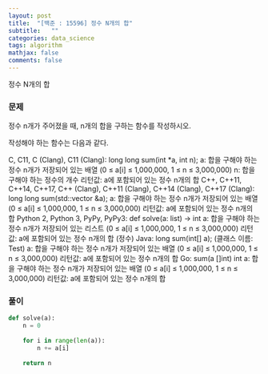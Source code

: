 ```yaml
---
layout: post
title:  "[백준 : 15596] 정수 N개의 합"
subtitle:   ""
categories: data_science
tags: algorithm
mathjax: false
comments: false
---
```


정수 N개의 합

### 문제

정수 n개가 주어졌을 때, n개의 합을 구하는 함수를 작성하시오.

작성해야 하는 함수는 다음과 같다.

C, C11, C (Clang), C11 (Clang): long long sum(int *a, int n);
a: 합을 구해야 하는 정수 n개가 저장되어 있는 배열 (0 ≤ a[i] ≤ 1,000,000, 1 ≤ n ≤ 3,000,000)
n: 합을 구해야 하는 정수의 개수
리턴값: a에 포함되어 있는 정수 n개의 합
C++, C++11, C++14, C++17, C++ (Clang), C++11 (Clang), C++14 (Clang), C++17 (Clang): long long sum(std::vector<int> &a);
a: 합을 구해야 하는 정수 n개가 저장되어 있는 배열 (0 ≤ a[i] ≤ 1,000,000, 1 ≤ n ≤ 3,000,000)
리턴값: a에 포함되어 있는 정수 n개의 합
Python 2, Python 3, PyPy, PyPy3: def solve(a: list) -> int
a: 합을 구해야 하는 정수 n개가 저장되어 있는 리스트 (0 ≤ a[i] ≤ 1,000,000, 1 ≤ n ≤ 3,000,000)
리턴값: a에 포함되어 있는 정수 n개의 합 (정수)
Java: long sum(int[] a); (클래스 이름: Test)
a: 합을 구해야 하는 정수 n개가 저장되어 있는 배열 (0 ≤ a[i] ≤ 1,000,000, 1 ≤ n ≤ 3,000,000)
리턴값: a에 포함되어 있는 정수 n개의 합
Go: sum(a []int) int
a: 합을 구해야 하는 정수 n개가 저장되어 있는 배열 (0 ≤ a[i] ≤ 1,000,000, 1 ≤ n ≤ 3,000,000)
리턴값: a에 포함되어 있는 정수 n개의 합

### 풀이

```python
def solve(a):
    n = 0
    
    for i in range(len(a)):
        n += a[i]
    
    return n
```